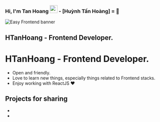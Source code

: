 ### Hi, I'm Tan Hoang <img src="https://media.giphy.com/media/hvRJCLFzcasrR4ia7z/giphy.gif" width="25px"> -  [Huỳnh Tấn Hoàng] =  🌻  
![Easy Frontend banner](https://res.cloudinary.com/kimwy/image/upload/v1598840121/easyfrontend/easy-frontend-banner-cropped_yjw0g0.jpg)

## HTanHoang -  Frontend  Developer. 
# HTanHoang -  Frontend Developer.

- Open and friendly.
- Love to learn new things, especially things related to Frontend stacks.
- Enjoy working with ReactJS ❤

## Projects for sharing

- 
- 
